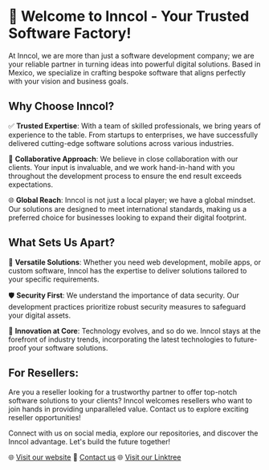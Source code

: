 # 🚀 Welcome to Inncol - Your Trusted Software Factory!

At Inncol, we are more than just a software development company; we are your reliable partner in turning ideas into powerful digital solutions. Based in Mexico, we specialize in crafting bespoke software that aligns perfectly with your vision and business goals.

## Why Choose Inncol?

✅ **Trusted Expertise**: With a team of skilled professionals, we bring years of experience to the table. From startups to enterprises, we have successfully delivered cutting-edge software solutions across various industries.

🤝 **Collaborative Approach**: We believe in close collaboration with our clients. Your input is invaluable, and we work hand-in-hand with you throughout the development process to ensure the end result exceeds expectations.

🌐 **Global Reach**: Inncol is not just a local player; we have a global mindset. Our solutions are designed to meet international standards, making us a preferred choice for businesses looking to expand their digital footprint.

## What Sets Us Apart?

🔧 **Versatile Solutions**: Whether you need web development, mobile apps, or custom software, Inncol has the expertise to deliver solutions tailored to your specific requirements.

🛡️ **Security First**: We understand the importance of data security. Our development practices prioritize robust security measures to safeguard your digital assets.

🌱 **Innovation at Core**: Technology evolves, and so do we. Inncol stays at the forefront of industry trends, incorporating the latest technologies to future-proof your software solutions.

## For Resellers:

Are you a reseller looking for a trustworthy partner to offer top-notch software solutions to your clients? Inncol welcomes resellers who want to join hands in providing unparalleled value. Contact us to explore exciting reseller opportunities!

Connect with us on social media, explore our repositories, and discover the Inncol advantage. Let's build the future together!

🌐 [Visit our website](https://www.inncol.com.mx)
📧 [Contact us](mailto:contacto@inncol.com.mx)
🌐 [Visit our Linktree]([https://www.inncol.com.mx](https://linktr.ee/inncol)https://linktr.ee/inncol)

